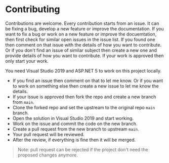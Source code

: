 # Contributing

Contributions are welcome. Every contribution starts from an issue. It can be fixing a bug, 
develop a new feature or improve the documentation. If you want to fix a bug or work on a new 
feature or improve the docuemtation, then first check for similar open issues in the issue list. If 
you found one then comment on that issue with the details of how you want to contribute. Or if 
you don't find an issue of similar subject then create a new one and provide details of how you 
want to contribute. If your work is approved then only start your work.

You need Visual Studio 2019 and ASP.NET 5 to work on this project locally.

- If you find an issue then comment on that to let me know. Or if you want to work
on something else then create a new issue to let me know the details.
- If your issue is approved then fork the repo and create a new branch from `main`.
- Clone the forked repo and set the upstream to the original repo `main` branch.
- Open the solution in Visual Studio 2019 and start working.
- Work on the issue and commit the code on the new branch.
- Create a pull request from the new branch to upstream `main`.
- Your pull request will be reviewed.
- After the review, if everything is fine then it will be merged.

> Note: pull request can be rejected if the project don't need the proposed changes anymore.
